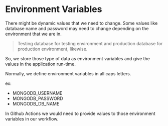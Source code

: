 # Environment Variables

There might be dynamic values that we need to change. Some values like database name and password may need to change depending on the environment that we are in.

> Testing database for testing environment and production database for production environment, likewise.

So, we store those type of data as environment variables and give the values in the application run-time.

Normally, we define environment variables in all caps letters.

ex:

- MONGODB_USERNAME
- MONGODB_PASSWORD
- MONGODB_DB_NAME

In Github Actions we would need to provide values to those environment variables in our workflow.
